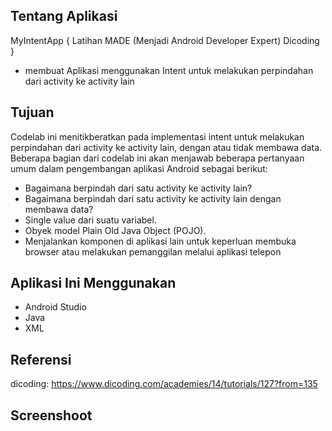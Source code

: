 Tentang Aplikasi
-----------------
MyIntentApp { Latihan MADE (Menjadi Android Developer Expert) Dicoding }
-  membuat Aplikasi menggunakan Intent untuk melakukan perpindahan dari activity ke activity lain

Tujuan 
------------
Codelab ini menitikberatkan pada implementasi intent untuk melakukan perpindahan dari activity ke activity lain, 
dengan atau tidak membawa data. Beberapa bagian dari codelab ini akan menjawab beberapa pertanyaan umum dalam 
pengembangan aplikasi Android sebagai berikut:

- Bagaimana berpindah dari satu activity ke activity lain?
- Bagaimana berpindah dari satu activity ke activity lain dengan membawa data?
- Single value dari suatu variabel.
- Obyek model Plain Old Java Object (POJO).
- Menjalankan komponen di aplikasi lain untuk keperluan membuka browser atau melakukan pemanggilan melalui aplikasi telepon

Aplikasi Ini Menggunakan
--------------
- Android Studio
- Java
- XML

Referensi
----------------
dicoding: https://www.dicoding.com/academies/14/tutorials/127?from=135

Screenshoot
-------------
